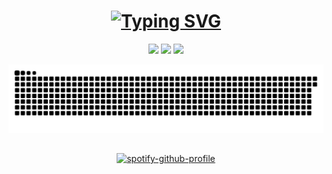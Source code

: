 <h1 align="center"> </🌼Beş>  
<a href="https://git.io/typing-svg"><img src="https://readme-typing-svg.herokuapp.com?font=World+Discovery&weight=900&pause=1000&center=true&width=439&height=54&lines=%F0%9F%91%8B+Hello+There!+I'm+Umut" alt="Typing SVG" />
</a>
</h1>
  
<p align="center">
 <a align="center" href="https://discord.com/users/586566689781448725" target"blank_"><img src="https://img.shields.io/badge/Discord%20-7289DA.svg?&style=for-the-badge&logo=discord&logoColor=white"></a>
  <a align="center" href="https://www.github.com/Umut0x" target"blank_"><img src="https://img.shields.io/badge/GitHub%20-191717.svg?&style=for-the-badge&logo=github&logoColor=white"></a>
  <a align="center" href="https://open.spotify.com/user/p6xgsd2w0n9387fj50bqr74w3?si=26736c6f81d34c45&nd=1" target"blank_"><img src="https://img.shields.io/badge/Spotify%20-1ed760.svg?&style=for-the-badge&logo=spotify&logoColor=white"></a>

<div align="center">
  <img src="https://github.com/VezirOni/vezironi/blob/main/snake.svg" alt="Snake animation"/>
</div>

##

<div align="center">

[![spotify-github-profile](https://spotify-github-profile.vercel.app/api/view?uid=31pyf4j7lcb23n6be6g2pu4ghoom&cover_image=true&theme=novatorem&show_offline=true&background_color=121212&interchange=false&bar_color=53b14f&bar_color_cover=false)](https://github.com/kittinan/spotify-github-profile)

</div>

